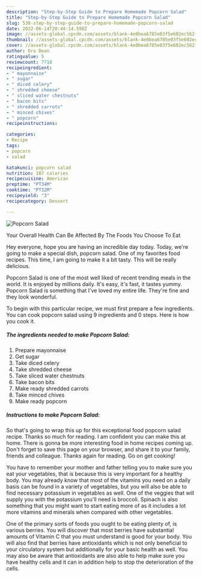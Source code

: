 ```yaml
---
description: "Step-by-Step Guide to Prepare Homemade Popcorn Salad"
title: "Step-by-Step Guide to Prepare Homemade Popcorn Salad"
slug: 538-step-by-step-guide-to-prepare-homemade-popcorn-salad
date: 2022-06-14T20:44:14.598Z
image: //assets-global.cpcdn.com/assets/blank-4e0bea6785e03f5e602ec562f230caae08da540cada707380b4fe1bbebba43da.png
thumbnail: //assets-global.cpcdn.com/assets/blank-4e0bea6785e03f5e602ec562f230caae08da540cada707380b4fe1bbebba43da.png
cover: //assets-global.cpcdn.com/assets/blank-4e0bea6785e03f5e602ec562f230caae08da540cada707380b4fe1bbebba43da.png
author: Ora Dean
ratingvalue: 5
reviewcount: 7718
recipeingredient:
- " mayonnaise"
- " sugar"
- " diced celery"
- " shredded cheese"
- " sliced water chestnuts"
- " bacon bits"
- " shredded carrots"
- " minced chives"
- " popcorn"
recipeinstructions:

categories:
- Recipe
tags:
- popcorn
- salad

katakunci: popcorn salad 
nutrition: 107 calories
recipecuisine: American
preptime: "PT34M"
cooktime: "PT32M"
recipeyield: "3"
recipecategory: Dessert

---
```



![Popcorn Salad](//assets-global.cpcdn.com/assets/blank-4e0bea6785e03f5e602ec562f230caae08da540cada707380b4fe1bbebba43da.png)

Your Overall Health Can Be Affected By The Foods You Choose To Eat

Hey everyone, hope you are having an incredible day today. Today, we're going to make a special dish, popcorn salad. One of my favorites food recipes. This time, I am going to make it a bit tasty. This will be really delicious.

Popcorn Salad is one of the most well liked of recent trending meals in the world. It is enjoyed by millions daily. It's easy, it's fast, it tastes yummy. Popcorn Salad is something that I've loved my entire life. They're fine and they look wonderful.




To begin with this particular recipe, we must first prepare a few ingredients. You can cook popcorn salad using 9 ingredients and 0 steps. Here is how you cook it.

<!--inarticleads1-->

##### The ingredients needed to make Popcorn Salad:

1. Prepare  mayonnaise
1. Get  sugar
1. Take  diced celery
1. Take  shredded cheese
1. Take  sliced water chestnuts
1. Take  bacon bits
1. Make ready  shredded carrots
1. Take  minced chives
1. Make ready  popcorn




<!--inarticleads2-->

##### Instructions to make Popcorn Salad:





So that's going to wrap this up for this exceptional food popcorn salad recipe. Thanks so much for reading. I am confident you can make this at home. There is gonna be more interesting food in home recipes coming up. Don't forget to save this page on your browser, and share it to your family, friends and colleague. Thanks again for reading. Go on get cooking!

You have to remember your mother and father telling you to make sure you eat your vegetables, that is because this is very important for a healthy body. You may already know that most of the vitamins you need on a daily basis can be found in a variety of vegetables, but you will also be able to find necessary potassium in vegetables as well. One of the veggies that will supply you with the potassium you'll need is broccoli. Spinach is also something that you might want to start eating more of as it includes a lot more vitamins and minerals when compared with other vegetables.

One of the primary sorts of foods you ought to be eating plenty of, is various berries. You will discover that most berries have substantial amounts of Vitamin C that you must understand is good for your body. You will also find that berries have antioxidants which is not only beneficial to your circulatory system but additionally for your basic health as well. You may also be aware that antioxidants are also able to help make sure you have healthy cells and it can in addition help to stop the deterioration of the cells.
